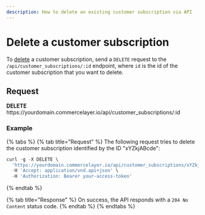 ```yaml
---
description: How to delete an existing customer subscription via API
---
```


# Delete a customer subscription

To <a href="https://docs.commercelayer.io/developers/deleting-resources" target="_blank">delete</a> a customer subscription, send a `DELETE` request to the `/api/customer_subscriptions/:id` endpoint, where `id` is the id of the customer subscription that you want to delete.

## Request

**DELETE** https://<i></i>yourdomain.commercelayer.io/api/customer_subscriptions/:id

### Example

{% tabs %}
{% tab title="Request" %}
The following request tries to delete the customer subscription identified by the ID "xYZkjABcde":

```javascript
curl -g -X DELETE \
  'https://yourdomain.commercelayer.io/api/customer_subscriptions/xYZkjABcde' \
  -H 'Accept: application/vnd.api+json' \
  -H 'Authorization: Bearer your-access-token'
```
{% endtab %}

{% tab title="Response" %}
On success, the API responds with a `204 No Content` status code.
{% endtab %}
{% endtabs %}

